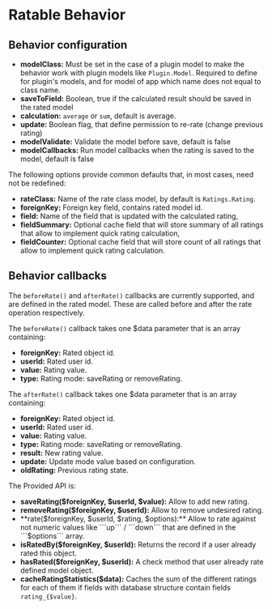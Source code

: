 # Ratable Behavior

## Behavior configuration


* **modelClass:** Must be set in the case of a plugin model to make the behavior work with plugin models like `Plugin.Model`. Required to define for plugin's models, and for model of app which name does not equal to class name.
* **saveToField:** Boolean, true if the calculated result should be saved in the rated model
* **calculation:** `average` or `sum`, default is average.
* **update:** Boolean flag, that define permission to re-rate (change previous rating)
* **modelValidate:** Validate the model before save, default is false
* **modelCallbacks:** Run model callbacks when the rating is saved to the model, default is false

The following options provide common defaults that, in most cases, need not be redefined:

* **rateClass:** Name of the rate class model, by default is `Ratings.Rating`.
* **foreignKey:** Foreign key field, contains rated model id.
* **field:** Name of the field that is updated with the calculated rating,
* **fieldSummary:** Optional cache field that will store summary of all ratings that allow to implement quick rating calculation,
* **fieldCounter:** Optional cache field that will store count of all ratings that allow to implement quick rating calculation.

## Behavior callbacks

The `beforeRate()` and `afterRate()` callbacks are currently supported, and are defined in the rated model. These are called before and after the rate operation respectively.

The `beforeRate()` callback takes one $data parameter that is an array containing:

* **foreignKey:** Rated object id.
* **userId:** Rated user id.
* **value:** Rating value.
* **type:** Rating mode: saveRating or removeRating.

The `afterRate()` callback takes one $data parameter that is an array containing:

* **foreignKey:** Rated object id.
* **userId:** Rated user id.
* **value:** Rating value.
* **type:** Rating mode: saveRating or removeRating.
* **result:** New rating value.
* **update:** Update mode value based on configuration.
* **oldRating:** Previous rating state.

The Provided API is:

* **saveRating($foreignKey, $userId, $value):** Allow to add new rating.
* **removeRating($foreignKey, $userId):** Allow to remove undesired rating.
* **rate($foreignKey, $userId, $rating, $options):** Allow to rate against not numeric values like ```up``` / ```down``` that are defined in the ```$options``` array.
* **isRatedBy($foreignKey, $userId):** Returns the record if a user already rated this object.
* **hasRated($foreignKey, $userId):** A check method that user already rate defined model object.
* **cacheRatingStatistics($data):** Caches the sum of the different ratings for each of them if fields with database structure contain fields ```rating_{$value}```.
